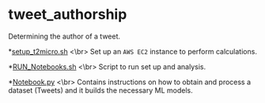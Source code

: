 # tweet_authorship
Determining the author of a tweet.

*[setup_t2micro.sh](https://github.com/alejandrox1/tweet_authorship/blob/master/setup_t2micro.sh) <\br>
 Set up an `AWS EC2` instance to perform calculations.

*[RUN_Notebooks.sh](https://github.com/alejandrox1/tweet_authorship/blob/master/RUN_Notebooks.sh) <\br>
 Script to run set up and analysis.

*[Notebook.py](https://github.com/alejandrox1/tweet_authorship/blob/master/Notebook.py) <\br>
 Contains instructions on how to obtain and process a dataset (Tweets) and it builds the necessary ML models.

